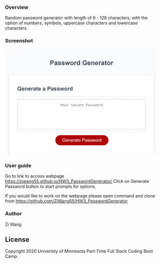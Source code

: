 ### Overview

Random password generator with length of 8 - 128 characters, with the option of numbers, symbols, uppercase characters and lowercase characters.

### Screenshot

![Password Generator](https://github.com/ZiWang55/HW3_PasswordGenerator/blob/main/Image/screenshot.png?raw=true)

### User guide

Go to link to access webpage https://ziwang55.github.io/HW3_PasswordGenerator/
Click on Generate Password button to start prompts for options.

If you would like to work on the webpage please open command and clone from https://github.com/ZiWang55/HW3_PasswordGenerator

### Author

Zi Wang

## License ##
Copyright 2020 Univeristy of Minnesota Part-Time Full Stack Coding Boot Camp.
